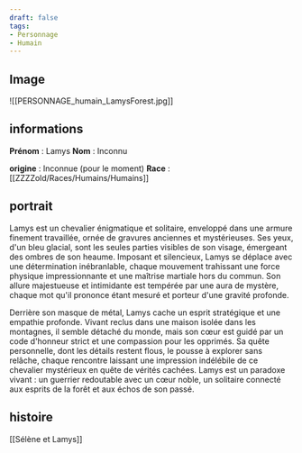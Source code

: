 ```yaml
---
draft: false
tags:
- Personnage
- Humain
---
```


## Image
![[PERSONNAGE_humain_LamysForest.jpg]]

## informations
**Prénom** : Lamys
**Nom** : Inconnu

**origine** : Inconnue (pour le moment)
**Race** : [[ZZZZold/Races/Humains/Humains]]

## portrait

Lamys est un chevalier énigmatique et solitaire, enveloppé dans une armure finement travaillée, ornée de gravures anciennes et mystérieuses. Ses yeux, d'un bleu glacial, sont les seules parties visibles de son visage, émergeant des ombres de son heaume. Imposant et silencieux, Lamys se déplace avec une détermination inébranlable, chaque mouvement trahissant une force physique impressionnante et une maîtrise martiale hors du commun. Son allure majestueuse et intimidante est tempérée par une aura de mystère, chaque mot qu'il prononce étant mesuré et porteur d'une gravité profonde.

Derrière son masque de métal, Lamys cache un esprit stratégique et une empathie profonde. Vivant reclus dans une maison isolée dans les montagnes, il semble détaché du monde, mais son cœur est guidé par un code d'honneur strict et une compassion pour les opprimés. Sa quête personnelle, dont les détails restent flous, le pousse à explorer sans relâche, chaque rencontre laissant une impression indélébile de ce chevalier mystérieux en quête de vérités cachées. Lamys est un paradoxe vivant : un guerrier redoutable avec un cœur noble, un solitaire connecté aux esprits de la forêt et aux échos de son passé.

## histoire

[[Sélène et Lamys]]
